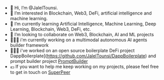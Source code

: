 - 👋 Hi, I’m @JalelTounsi.
- 👀 I’m interested in Blockchain, Web3, DeFi, artificial intelligence and machine learning.
- 🌱 I’m currently learning Artificial Intelligence, Machine Learning, Deep Learning, Blockchain, Web3, DeFi, etc.
- 💞️ I’m looking to collaborate on Web3, Blockchain, AI and ML projects
- 👨🏻‍💻 i'm currently working on a multimodal autonomous AI agents builder framework
- 👨🏻‍💻 i've worked on an open source boilerplate DeFi project DappBoilerplate](https://github.com/JalelTounsi/DappBoilerplate) and prompt builder project [PromptBuilder](https://github.com/JalelTounsi/PromptBuilder)
- 💶 If you want to help me keep working on my projects, please feel free to get in touch on [SuperPeer](https://superpeer.com/jaleltounsi)  

<!---
JalelTounsi/JalelTounsi is a ✨ special ✨ repository because its `README.md` (this file) appears on your GitHub profile.
You can click the Preview link to take a look at your changes.
--->
